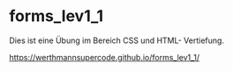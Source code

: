 # forms_lev1_1

Dies ist eine Übung im Bereich CSS und HTML- Vertiefung.

https://werthmannsupercode.github.io/forms_lev1_1/
